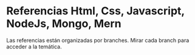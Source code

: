 # Referencias Html, Css, Javascript, NodeJs, Mongo, Mern

Las referencias están organizadas por branches. Mirar cada branch para acceder a la temática.
